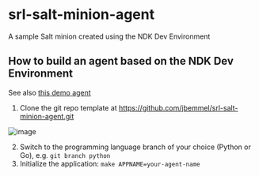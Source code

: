 # srl-salt-minion-agent
A sample Salt minion created using the NDK Dev Environment

## How to build an agent based on the NDK Dev Environment

See also [this demo agent](https://github.com/jbemmel/srl-salt-minion-agent/tree/greeter-app-go)

1. Clone the git repo template at https://github.com/jbemmel/srl-salt-minion-agent.git

![image](https://user-images.githubusercontent.com/2031627/151860775-a68854c2-9411-41c8-a148-b1497ca75070.png)

2. Switch to the programming language branch of your choice (Python or Go), e.g. ```git branch python```
3. Initialize the application: ```make APPNAME=your-agent-name```
